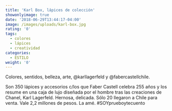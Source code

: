 ```yaml
---
title: 'Karl Box, lápices de colección'
showonlyimage: true
date: '2018-06-29T13:44:17-04:00'
image: /images/uploads/karl-box.jpg
rating: '0'
tags:
  - colores
  - lápices
  - creatividad
categories:
  - ESTILO
weight: '0'
---
```

Colores, sentidos, belleza, arte, @karllagerfeld y @fabercastellchile.

 <!--more-->

Son 350 lápices y accesorios c/los que Faber Castell celebra 255 años y los resume en una caja de lujo diseñada por el hombre tras las creaciones de Chanel, Karl Lagerfeld. Hernosa, delicada. Sólo 20 llegaron a Chile para venta. Vale 2,2 millones de pesos. La amé. #SOYprueboytecuento

